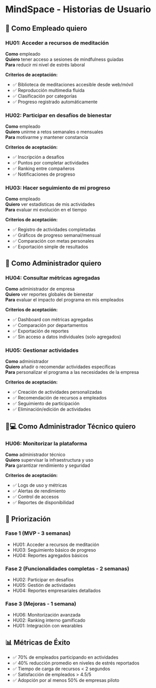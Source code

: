 # MindSpace - Historias de Usuario

## 👤 Como Empleado quiero

### HU01: Acceder a recursos de meditación

**Como** empleado  
**Quiero** tener acceso a sesiones de mindfulness guiadas  
**Para** reducir mi nivel de estrés laboral  

**Criterios de aceptación:**

- ✅ Biblioteca de meditaciones accesible desde web/móvil
- ✅ Reproducción multimedia fluida
- ✅ Clasificación por categorías
- ✅ Progreso registrado automáticamente

### HU02: Participar en desafíos de bienestar

**Como** empleado  
**Quiero** unirme a retos semanales o mensuales  
**Para** motivarme y mantener constancia  

**Criterios de aceptación:**

- ✅ Inscripción a desafíos
- ✅ Puntos por completar actividades
- ✅ Ranking entre compañeros
- ✅ Notificaciones de progreso

### HU03: Hacer seguimiento de mi progreso

**Como** empleado  
**Quiero** ver estadísticas de mis actividades  
**Para** evaluar mi evolución en el tiempo  

**Criterios de aceptación:**

- ✅ Registro de actividades completadas
- ✅ Gráficos de progreso semanal/mensual
- ✅ Comparación con metas personales
- ✅ Exportación simple de resultados

## 👥 Como Administrador quiero

### HU04: Consultar métricas agregadas

**Como** administrador de empresa  
**Quiero** ver reportes globales de bienestar  
**Para** evaluar el impacto del programa en mis empleados  

**Criterios de aceptación:**

- ✅ Dashboard con métricas agregadas
- ✅ Comparación por departamentos
- ✅ Exportación de reportes
- ✅ Sin acceso a datos individuales (solo agregados)

### HU05: Gestionar actividades

**Como** administrador  
**Quiero** añadir o recomendar actividades específicas  
**Para** personalizar el programa a las necesidades de la empresa  

**Criterios de aceptación:**

- ✅ Creación de actividades personalizadas
- ✅ Recomendación de recursos a empleados
- ✅ Seguimiento de participación
- ✅ Eliminación/edición de actividades

## 👨💻 Como Administrador Técnico quiero

### HU06: Monitorizar la plataforma

**Como** administrador técnico  
**Quiero** supervisar la infraestructura y uso  
**Para** garantizar rendimiento y seguridad  

**Criterios de aceptación:**

- ✅ Logs de uso y métricas
- ✅ Alertas de rendimiento
- ✅ Control de accesos
- ✅ Reportes de disponibilidad

## 🎯 Priorización

### Fase 1 (MVP - 3 semanas)

- HU01: Acceder a recursos de meditación
- HU03: Seguimiento básico de progreso
- HU04: Reportes agregados básicos

### Fase 2 (Funcionalidades completas - 2 semanas)

- HU02: Participar en desafíos
- HU05: Gestión de actividades
- HU04: Reportes empresariales detallados

### Fase 3 (Mejoras - 1 semana)

- HU06: Monitorización avanzada
- HU02: Ranking interno gamificado
- HU01: Integración con wearables

## 📊 Métricas de Éxito

- ✅ 70% de empleados participando en actividades
- ✅ 40% reducción promedio en niveles de estrés reportados
- ✅ Tiempo de carga de recursos < 2 segundos
- ✅ Satisfacción de empleados > 4.5/5
- ✅ Adopción por al menos 50% de empresas piloto
